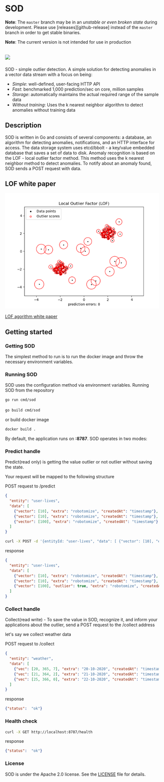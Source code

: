 # SOD

**Note**: The `master` branch may be in an *unstable or even broken state* during development. Please use [releases][github-release] instead of the `master` branch in order to get stable binaries.

**Note**: The current version is not intended for use in production

## <img src="https://raw.githubusercontent.com/robotomize/sod/main/docs/images/sod-horizontal.svg" width="400">

SOD  - simple outlier detection. A simple solution for detecting anomalies in a vector data stream with a focus on being:

* *Simple*: well-defined, user-facing HTTP API
* *Fast*: benchmarked 1,000 prediction/sec on core, million samples
* *Storage*: automatically maintains the actual required range of the sample data
* *Without training*: Uses the k nearest neighbor algorithm to detect anomalies without training data

## Description

SOD is written in Go and consists of several components: a database, an algorithm for detecting anomalies, notifications, and an HTTP interface for access.
The data storage system uses etcd/bbolt - a key/value embedded database that saves a set of data to disk.
Anomaly recognition is based on the LOF - local outlier factor method.
This method uses the k nearest neighbor method to detect anomalies.
To notify about an anomaly found, SOD sends a POST request with data.

## LOF white paper

![lof image](docs/images/lof.png)

[LOF agorithm white paper](https://www.dbs.ifi.lmu.de/Publikationen/Papers/LOF.pdf)

## Getting started

### Getting SOD

The simplest method to run is to run the docker image and throw the necessary environment variables.

### Running SOD

SOD uses the configuration method via environment variables. 
Running SOD from the repository

```bash
go run cmd/sod

go build cmd/sod
```
or build docker image

```bash
docker build .
```

By default, the application runs on **:8787**. SOD operates in two modes:

### Predict handle

Predict(read only) is getting the value outlier or not outlier without saving the state.

Your request will be mapped to the following structure

POST request to /predict
```json
{
  "entity": "user-lives",
  "data": [
    {"vector": [10], "extra": "robotomize", "createdAt": "timestamp"},
    {"vector": [10], "extra": "robotomize", "createdAt": "timestamp"},
    {"vector": [100], "extra": "robotomize", "createdAt": "timestamp"}
  ] 
}
```

```bash
curl -X POST -d '{entityId: "user-lives", "data": [ {"vector": [10], "extra": "robotomize", "createdAt": "timestamp"}, {"vector": [10], "extra": "robotomize", "createdAt": "timestamp"},{"vector": [100], "extra": "robotomize", "createdAt": "timestamp"}]}' http://localhost:8787/predict
```

response
```json
{
  "entity": "user-lives",
  "data": [
    {"vector": [10], "extra": "robotomize", "createdAt": "timestamp"},
    {"vector": [10], "extra": "robotomize", "createdAt": "timestamp"},
    {"vector": [100], "outlier": true, "extra": "robotomize", "createdAt": "timestamp"}
  ] 
}
```

### Collect handle

Collect(read write) - To save the value in SOD, recognize it, and inform your applications about the outlier, send a POST request to the /collect address

let's say we collect weather data

POST request to /collect
```json
{
  "entity": "weather",
  "data": [
    {"vec": [20, 365, 7], "extra": "20-10-2020", "createdAt": "timestamp"},
    {"vec": [21, 364, 2], "extra": "21-10-2020", "createdAt": "timestamp"},
    {"vec": [25, 366, 0], "extra": "22-10-2020", "createdAt": "timestamp"}
  ] 
}
```

response
```json
{"status":  "ok"}
```

### Health check

```bash
curl -X GET http://localhost:8787/health
```

response
```json
{"status":  "ok"}  
```


### License

SOD is under the Apache 2.0 license. See the [LICENSE](LICENSE) file for details.

